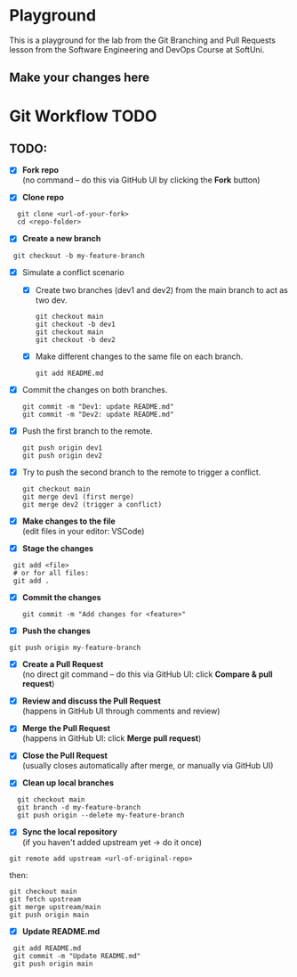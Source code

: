 # Playground
This is a playground for the lab from the Git Branching and Pull Requests lesson from the Software Engineering and DevOps Course at SoftUni.

## Make your changes here

# Git Workflow TODO

## TODO:

- [x] **Fork repo**  
  (no command – do this via GitHub UI by clicking the **Fork** button)  

- [x] **Clone repo**  
```
  git clone <url-of-your-fork>
  cd <repo-folder>
  ```

- [x] **Create a new branch**  
 ```
  git checkout -b my-feature-branch
  ```
- [x] Simulate a conflict scenario
  - [x] Create two branches (dev1 and dev2) from the main branch to act as two dev.
    
    ```
    git checkout main
    git checkout -b dev1
    git checkout main
    git checkout -b dev2
    ```
  
  - [x] Make different changes to the same file on each branch.
  
    ```
    git add README.md
    ```
 - [x] Commit the changes on both branches.
  
    ```
    git commit -m "Dev1: update README.md"
    git commit -m "Dev2: update README.md"
    ```
  - [x] Push the first branch to the remote.
  
    ```
    git push origin dev1
    git push origin dev2
    ```
  - [x] Try to push the second branch to the remote to trigger a conflict.
  
    ```
    git checkout main
    git merge dev1 (first merge)
    git merge dev2 (trigger a conflict)
    ```


- [x] **Make changes to the file**  
  (edit files in your editor: VSCode)  

- [x] **Stage the changes**  
  
 ``` 
  git add <file>
  # or for all files:
  git add .
  ```
  
- [x] **Commit the changes**  
  
  ```
  git commit -m "Add changes for <feature>"
  ```
  
- [x] **Push the changes**  
  
 ```
 git push origin my-feature-branch
 ```
  
- [x] **Create a Pull Request**  
  (no direct git command – do this via GitHub UI: click **Compare & pull request**)  

- [x] **Review and discuss the Pull Request**  
  (happens in GitHub UI through comments and review)  

- [x] **Merge the Pull Request**  
  (happens in GitHub UI: click **Merge pull request**)  

- [x] **Close the Pull Request**  
  (usually closes automatically after merge, or manually via GitHub UI)  

- [x] **Clean up local branches**  
  
``` 
  git checkout main
  git branch -d my-feature-branch
  git push origin --delete my-feature-branch
  ```
  
- [x] **Sync the local repository**  
  (if you haven't added upstream yet → do it once)  
  
 ``` 
 git remote add upstream <url-of-original-repo>
 ```

  then:  
  ```
  git checkout main
  git fetch upstream
  git merge upstream/main
  git push origin main
  ```

- [x] **Update README.md**  
 ```
  git add README.md
  git commit -m "Update README.md"
  git push origin main
  ```
  